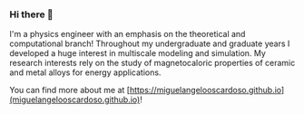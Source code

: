 ### Hi there 👋

I'm a physics engineer with an emphasis on the theoretical and computational branch! Throughout my undergraduate and graduate years I developed a huge interest in multiscale modeling and simulation. My research interests rely on the study of magnetocaloric properties of ceramic and metal alloys for energy applications. 

You can find more about me at [https://miguelangelooscardoso.github.io](miguelangelooscardoso.github.io)!


<!--
**miguelangelooscardoso/miguelangelooscardoso** is a ✨ _special_ ✨ repository because its `README.md` (this file) appears on your GitHub profile.

Here are some ideas to get you started:

- 🔭 I’m currently working on ...
- 🌱 I’m currently learning ...
- 👯 I’m looking to collaborate on ...
- 🤔 I’m looking for help with ...
- 💬 Ask me about ...
- 📫 How to reach me: ...
- 😄 Pronouns: ...
- ⚡ Fun fact: ...
-->
